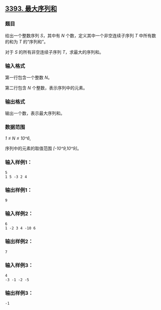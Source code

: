 ## [3393. 最大序列和](https://www.acwing.com/problem/content/3396/)

### 题目

给出一个整数序列 *S*，其中有 *N* 个数，定义其中一个非空连续子序列 *T* 中所有数的和为 *T* 的“序列和”。

对于 *S* 的所有非空连续子序列 *T*，求最大的序列和。

### 输入格式

第一行包含一个整数 *N*。

第二行包含 *N* 个整数，表示序列中的元素。

### 输出格式

输出一个数，表示最大序列和。

### 数据范围

*1 ≤ N ≤ 10^6*,

序列中的元素的取值范围 *[-10^9,10^9]*。

### 输入样例1：

```
5
1 5 -3 2 4
```

### 输出样例1：

```
9
```

### 输入样例2：

```
6
1 -2 3 4 -10 6
```

### 输出样例2：

```
7
```

### 输入样例3：

```
4
-3 -1 -2 -5
```

### 输出样例3：

```
-1
```
